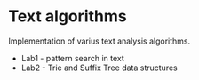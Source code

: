 # Text algorithms
Implementation of varius text analysis algorithms.
* Lab1 - pattern search in text
* Lab2 - Trie and Suffix Tree data structures